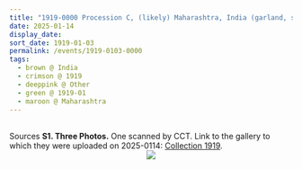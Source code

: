 ```yaml
---
title: "1919-0000 Procession C, (likely) Maharashtra, India (garland, smile, crossed hands around right leg, white and red sāṛī)"
date: 2025-01-14
display_date: 
sort_date: 1919-01-03
permalink: /events/1919-0103-0000
tags:
  - brown @ India
  - crimson @ 1919
  - deeppink @ Other
  - green @ 1919-01
  - maroon @ Maharashtra  
---
```


<br>

<wave-list>
  <list-title color="DarkSeaGreen" width="40">Sources</list-title>
  <list-item color="BlanchedAlmond"  width="280"><b>S1. Three Photos.</b> One scanned by CCT. Link to the gallery to which they were uploaded on 2025-0114: <a href="https://eternalmoments.smugmug.com/Collections/Yogi-Mahajan-Collection/1919">Collection 1919</a>.</list-item>
</wave-list>

<div style="text-align: center"><img src="https://pub-bcc3cbe9b1e94ba1ac28915f7a3900fa.r2.dev/1919-0000_Procession_C_(likely)_Maharashtra_India_(garland_smile_crossed_hands_around_right_leg_white_and_red_sari)_01_Crop_2_(from_tif)_(Yogi_Mahajan_Collection).jpg" /></div>
